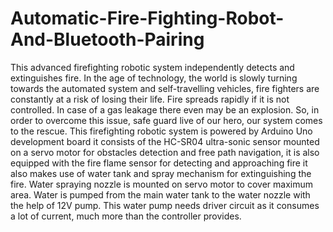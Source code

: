 # Automatic-Fire-Fighting-Robot-And-Bluetooth-Pairing
This advanced firefighting robotic system independently detects and extinguishes fire. In the age of technology, the world is slowly turning towards the automated system and self-travelling vehicles, fire fighters are constantly at a risk of losing their life. Fire spreads rapidly if it is not controlled. In case of a gas leakage there even may be an explosion. So, in order to overcome this issue, safe guard live of our hero, our system comes to the rescue. This firefighting robotic system is powered by Arduino Uno development board it consists of the HC-SR04 ultra-sonic sensor mounted on a servo motor for obstacles detection and free path navigation, it is also equipped with the fire flame sensor for detecting and approaching fire it also makes use of water tank and spray mechanism for extinguishing the fire. Water spraying nozzle is mounted on servo motor to cover maximum area. Water is pumped from the main water tank to the water nozzle with the help of 12V pump. This water pump needs driver circuit as it consumes a lot of current, much more than the controller provides.


